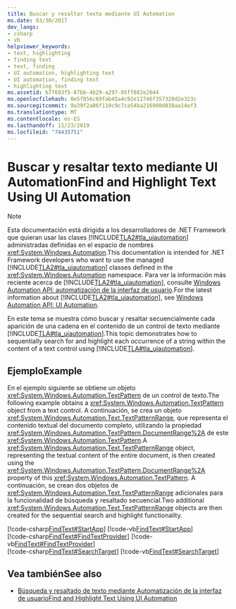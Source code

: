 ```yaml
---
title: Buscar y resaltar texto mediante UI Automation
ms.date: 03/30/2017
dev_langs:
- csharp
- vb
helpviewer_keywords:
- text, highlighting
- finding text
- text, finding
- UI automation, highlighting text
- UI automation, finding text
- highlighting text
ms.assetid: b77693f5-87bb-4b29-a297-05ff882e2044
ms.openlocfilehash: 0e5f856c69fab45a4c92e12746f357320d2e323c
ms.sourcegitcommit: 9a39f2a06f110c9c7ca54ba216900d038aa14ef3
ms.translationtype: MT
ms.contentlocale: es-ES
ms.lasthandoff: 11/23/2019
ms.locfileid: "74435751"
---
```

# <a name="find-and-highlight-text-using-ui-automation"></a><span data-ttu-id="6b6ea-102">Buscar y resaltar texto mediante UI Automation</span><span class="sxs-lookup"><span data-stu-id="6b6ea-102">Find and Highlight Text Using UI Automation</span></span>
> [!NOTE]
> <span data-ttu-id="6b6ea-103">Esta documentación está dirigida a los desarrolladores de .NET Framework que quieran usar las clases [!INCLUDE[TLA2#tla_uiautomation](../../../includes/tla2sharptla-uiautomation-md.md)] administradas definidas en el espacio de nombres <xref:System.Windows.Automation>.</span><span class="sxs-lookup"><span data-stu-id="6b6ea-103">This documentation is intended for .NET Framework developers who want to use the managed [!INCLUDE[TLA2#tla_uiautomation](../../../includes/tla2sharptla-uiautomation-md.md)] classes defined in the <xref:System.Windows.Automation> namespace.</span></span> <span data-ttu-id="6b6ea-104">Para ver la información más reciente acerca de [!INCLUDE[TLA2#tla_uiautomation](../../../includes/tla2sharptla-uiautomation-md.md)], consulte [Windows Automation API: automatización de la interfaz de usuario](/windows/win32/winauto/entry-uiauto-win32).</span><span class="sxs-lookup"><span data-stu-id="6b6ea-104">For the latest information about [!INCLUDE[TLA2#tla_uiautomation](../../../includes/tla2sharptla-uiautomation-md.md)], see [Windows Automation API: UI Automation](/windows/win32/winauto/entry-uiauto-win32).</span></span>  
  
 <span data-ttu-id="6b6ea-105">En este tema se muestra cómo buscar y resaltar secuencialmente cada aparición de una cadena en el contenido de un control de texto mediante [!INCLUDE[TLA#tla_uiautomation](../../../includes/tlasharptla-uiautomation-md.md)].</span><span class="sxs-lookup"><span data-stu-id="6b6ea-105">This topic demonstrates how to sequentially search for and highlight each occurrence of a string within the content of a text control using [!INCLUDE[TLA#tla_uiautomation](../../../includes/tlasharptla-uiautomation-md.md)].</span></span>  
  
## <a name="example"></a><span data-ttu-id="6b6ea-106">Ejemplo</span><span class="sxs-lookup"><span data-stu-id="6b6ea-106">Example</span></span>  
 <span data-ttu-id="6b6ea-107">En el ejemplo siguiente se obtiene un objeto <xref:System.Windows.Automation.TextPattern> de un control de texto.</span><span class="sxs-lookup"><span data-stu-id="6b6ea-107">The following example obtains a <xref:System.Windows.Automation.TextPattern> object from a text control.</span></span> <span data-ttu-id="6b6ea-108">A continuación, se crea un objeto <xref:System.Windows.Automation.Text.TextPatternRange>, que representa el contenido textual del documento completo, utilizando la propiedad <xref:System.Windows.Automation.TextPattern.DocumentRange%2A> de este <xref:System.Windows.Automation.TextPattern>.</span><span class="sxs-lookup"><span data-stu-id="6b6ea-108">A <xref:System.Windows.Automation.Text.TextPatternRange> object, representing the textual content of the entire document, is then created using the <xref:System.Windows.Automation.TextPattern.DocumentRange%2A> property of this <xref:System.Windows.Automation.TextPattern>.</span></span> <span data-ttu-id="6b6ea-109">A continuación, se crean dos objetos de <xref:System.Windows.Automation.Text.TextPatternRange> adicionales para la funcionalidad de búsqueda y resaltado secuencial.</span><span class="sxs-lookup"><span data-stu-id="6b6ea-109">Two additional <xref:System.Windows.Automation.Text.TextPatternRange> objects are then created for the sequential search and highlight functionality.</span></span>  
  
[!code-csharp[FindText#StartApp](../../../samples/snippets/csharp/VS_Snippets_Wpf/FindText/CSharp/SearchWindow.cs#startapp)]
[!code-vb[FindText#StartApp](../../../samples/snippets/visualbasic/VS_Snippets_Wpf/FindText/VisualBasic/SearchWindow.vb#startapp)]  
[!code-csharp[FindText#FindTextProvider](../../../samples/snippets/csharp/VS_Snippets_Wpf/FindText/CSharp/SearchWindow.cs#findtextprovider)]
[!code-vb[FindText#FindTextProvider](../../../samples/snippets/visualbasic/VS_Snippets_Wpf/FindText/VisualBasic/SearchWindow.vb#findtextprovider)]  
[!code-csharp[FindText#SearchTarget](../../../samples/snippets/csharp/VS_Snippets_Wpf/FindText/CSharp/SearchWindow.cs#searchtarget)]
[!code-vb[FindText#SearchTarget](../../../samples/snippets/visualbasic/VS_Snippets_Wpf/FindText/VisualBasic/SearchWindow.vb#searchtarget)]  
  
## <a name="see-also"></a><span data-ttu-id="6b6ea-110">Vea también</span><span class="sxs-lookup"><span data-stu-id="6b6ea-110">See also</span></span>

- [<span data-ttu-id="6b6ea-111">Búsqueda y resaltado de texto mediante Automatización de la interfaz de usuario</span><span class="sxs-lookup"><span data-stu-id="6b6ea-111">Find and Highlight Text Using UI Automation</span></span>](find-and-highlight-text-using-ui-automation.md)
